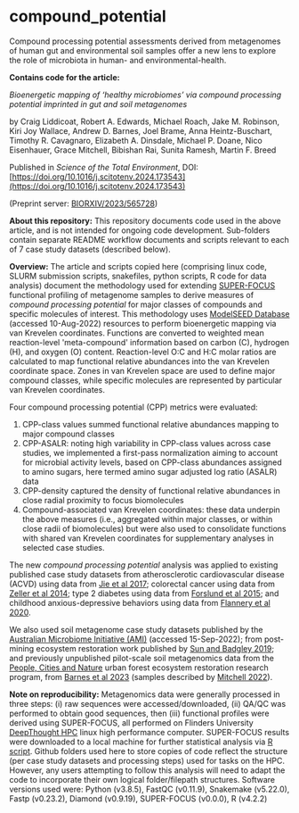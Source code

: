 # compound_potential
Compound processing potential assessments derived from metagenomes of human gut and environmental soil samples offer a new lens to explore the role of microbiota in human- and environmental-health.

**Contains code for the article:**

*Bioenergetic mapping of ‘healthy microbiomes’ via compound processing potential imprinted in gut and soil metagenomes*

by Craig Liddicoat, Robert A. Edwards, Michael Roach, Jake M. Robinson, Kiri Joy Wallace, Andrew D. Barnes, Joel Brame, Anna Heintz-Buschart, Timothy R. Cavagnaro, Elizabeth A. Dinsdale, Michael P. Doane, Nico Eisenhauer, Grace Mitchell, Bibishan Rai, Sunita Ramesh, Martin F. Breed

Published in *Science of the Total Environment*, DOI: [https://doi.org/10.1016/j.scitotenv.2024.173543](https://doi.org/10.1016/j.scitotenv.2024.173543)

(Preprint server: [BIORXIV/2023/565728](https://doi.org/10.1101/2023.11.05.565728))

**About this repository:** This repository documents code used in the above article, and is not intended for ongoing code development. Sub-folders contain separate README workflow documents and scripts relevant to each of 7 case study datasets (described below).

**Overview:** The article and scripts copied here (comprising linux code, SLURM submission scripts, snakefiles, python scripts, R code for data analysis) document the methodology used for extending [SUPER-FOCUS](https://github.com/metageni/SUPER-FOCUS) functional profiling of metagenome samples to derive measures of *compound processing potential* for major classes of compounds and specific molecules of interest. This methodology uses [ModelSEED Database](https://github.com/ModelSEED/ModelSEEDDatabase) (accessed 10-Aug-2022) resources to perform bioenergetic mapping via van Krevelen coordinates. Functions are converted to weighted mean reaction-level 'meta-compound' information based on carbon (C), hydrogen (H), and oxygen (O) content. Reaction-level O:C and H:C molar ratios are calculated to map functional relative abundances into the van Krevelen coordinate space. Zones in van Krevelen space are used to define major compound classes, while specific molecules are represented by particular van Krevelen coordinates.

Four compound processing potential (CPP) metrics were evaluated:
1. CPP-class values summed functional relative abundances mapping to major compound classes
2. CPP-ASALR: noting high variability in CPP-class values across case studies, we implemented a first-pass normalization aiming to account for microbial activity levels, based on CPP-class abundances assigned to amino sugars, here termed amino sugar adjusted log ratio (ASALR) data
3. CPP-density captured the density of functional relative abundances in close radial proximity to focus biomolecules
4. Compound-associated van Krevelen coordinates: these data underpin the above measures (i.e., aggregated within major classes, or within close radii of biomolecules) but were also used to consolidate functions with shared van Krevelen coordinates for supplementary analyses in selected case studies.

The new *compound processing potential* analysis was applied to existing published case study datasets from atherosclerotic cardiovascular disease (ACVD) using data from [Jie et al 2017](https://doi.org/10.1038/s41467-017-00900-1); colorectal cancer using data from [Zeller et al 2014](https://doi.org/10.15252/msb.20145645); type 2 diabetes using data from [Forslund et al 2015](https://doi.org/10.1038/nature15766); and childhood anxious-depressive behaviors using data from [Flannery et al 2020](https://doi.org/10.1128/mBio.02780-19).

We also used soil metagenome case study datasets published by the [Australian Microbiome Initiative (AMI)](https://data.bioplatforms.com/organization/australian-microbiome) (accessed 15-Sep-2022); from post-mining ecosystem restoration work published by [Sun and Badgley 2019](https://doi.org/10.1016/j.soilbio.2019.05.004); and previously unpublished pilot-scale soil metagenomics data from the [People, Cities and Nature](https://www.peoplecitiesnature.co.nz/soil-biodiversity) urban forest ecosystem restoration research program, from [Barnes et al 2023](https://repo.data.nesi.org.nz/discovery/TAONGA-AGDR00045) (samples described by [Mitchell 2022](https://researchcommons.waikato.ac.nz/handle/10289/14915)).

**Note on reproducibility:** Metagenomics data were generally processed in three steps: (i) raw sequences were accessed/downloaded, (ii) QA/QC was performed to obtain good sequences, then (iii) functional profiles were derived using SUPER-FOCUS, all performed on Flinders University [DeepThought HPC](https://deepthoughtdocs.flinders.edu.au/en/latest/) linux high performance computer. SUPER-FOCUS results were downloaded to a local machine for further statistical analysis via [R script](/Compound-potential-R-code-final.R). Github folders used here to store copies of code reflect the structure (per case study datasets and processing steps) used for tasks on the HPC. However, any users attempting to follow this analysis will need to adapt the code to incorporate their own logical folder/filepath structures.
Software versions used were: Python (v3.8.5), FastQC (v0.11.9), Snakemake (v5.22.0), Fastp (v0.23.2), Diamond (v0.9.19), SUPER-FOCUS (v0.0.0), R (v4.2.2)
